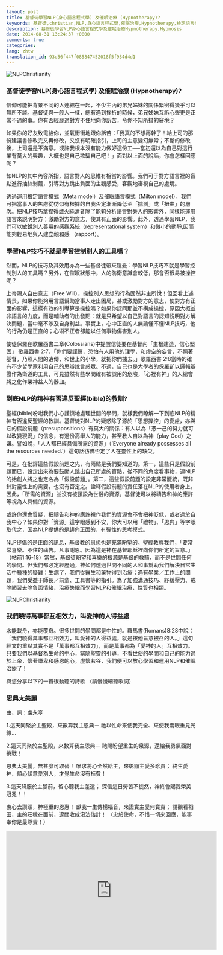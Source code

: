 ```yaml
---
layout: post
title: 基督徒學習NLP(身心語言程式學) 及催眠治療 (Hypnotherapy)?
keywords: 基督徒,christian,NLP,身心語言程式學,催眠治療,Hypnotherapy,檢定語言模式,Meta-model,催眠語言模式,Milton-model,聖經,bible,Colossians,歌羅西書,假設前題,presuppositions,羅馬書,Romans
description: 基督徒學習NLP身心語言程式學及催眠治療Hypnotherapy,Hypnosis
date: 2014-08-31 13:24:37 +0800
comments: true
categories:
lang: zhtw
translation_id: 93d56f447f085847452018f5f934d4d1
---
```



![ NLPChristianity](/assets/images/le/NLPChristianity.png "NLPChristianity ")



### 基督徒學習NLP(身心語言程式學) 及催眠治療 (Hypnotherapy)?

信仰可能把背景不同的人連結在一起，不少主內的弟兄姊妹的關係緊密得幾乎可以無所不談。基督徒與一般人一樣，總有遇到挫折的時候，弟兄姊妹互訴心聲更是正常不過的事。你有否經歷過對方不住地向你訴苦，令你不知所措的窘境？

如果你的好友致電給你，並氣衝衝地跟你訴苦：「我真的不想再幹了！給上司的那份建議書修改完又再修改，又沒有明確指引，上司的主意變幻無常；不斷的修改後，上司還是不滿意。或許我根本沒有能力做好這份工──當初還以為自己對這行業有莫大的興趣，大概也是自己欺騙自己吧！」面對以上面的說話，你會怎樣回應呢？

如NLP的其中內容所指，語言對人的思維有相當的影響。我們可于對方語言裡的盲點進行抽絲剝繭，引導對方跳出負面的主觀感受，客觀地審視自己的處境。

透過運用檢定語言模式（Meta model）及催眠語言模式（Milton model），我們可把當事人的焦慮從彷似有根據的自我否定漸漸降低至「揣測」或「扭曲」的層次。把NLP技巧拿捏得爐火純清者除了能夠分析語言對旁人的影響外，同樣能運用語言來説明對方；激勵對方的意志，使其有正面的影響。此外，透過學習NLP，我們可以敏銳別人善用的感觀系統（representational system）和微小的動靜,因而能夠輕易地與人建立親和感 （rapport）。

### 學習NLP技巧不就是學習控制別人的工具嗎？

然而，NLP的技巧及其效用亦為一些基督徒帶來隱憂：學習NLP技巧不就是學習控制別人的工具嗎？另外，在催眠狀態中，人的防衛意識會較低，那會否很易被操控呢？

 上帝賜人自由意志（Free Will），操控別人思想的行為固然非主所悅！但回看上述情景，如果你能夠用言語幫助當事人走出困局，甚或激勵對方的意志，使對方有正面的影響，這樣有效的引導算是操控嗎？如果你認同那並不構成操控，原因大概並非語言的力度，而是輔助者的出發點：就是只希望以自己對語言的認知説明對方解決問題，當中毫不涉及自身利益。事實上，心中正直的人無論懂不懂NLP技巧，他的行為仍是正直的；心術不正者卻能以任何事物傷害別人。

使徒保羅在歌羅西書二章(Colossians)中提醒信徒要在基督內「生根建造，信心堅固」 歌羅西書 2:7，「你們要謹慎，恐怕有人用他的理學，和虛空的妄言，不照著基督，乃照人間的遺傳，和世上的小學，就把你們擄去。」歌羅西書 2:8當時的確有不少哲學家利用自己的思辯訛言惑眾。不過，自己也是大學者的保羅卻以邏輯辯證作為衛道的工具，可見雖然有些學問確有被誤用的危險，「心裡有神」的人總會將之化作榮神益人的器皿。


### 到底NLP的精神有否違反聖經(bible)的教訓?

聖經(bible)吩咐我們小心謹慎地處理世間的學問，就樣我們瞭解一下到底NLP的精神有否違反聖經的教訓。基督徒對NLP的疑惑除了源於「思想操控」的憂慮，亦與它的假設前題（presuppositions）有莫大的關係：有人以為「憑一己的努力就可以改變現況」的信念，有過份高舉人的能力，甚至教人自以為神（play God）之嫌。譬如說，「人人都已經具備所需的資源」（‘Everyone already possesses all the resources needed.’）這句話彷佛否定了人在靈性上的缺欠。

可是，在批評這些假設前題之先，有兩點是我們要知道的。第一，這些只是假設前題而已，設定出來為要鼓勵人跳出自己所處的盲點，從不同的角度看事物，連NLP的始創人將之也定名為「假設前題」。第二，這些假設前題的設定非常籠統，既非針對靈性上的需要，也沒有否定之。詮釋假設前題的責任落在NLP的使用者身上。因此，「所需的資源」並沒有被預設為世俗的資源。基督徒可以將禱告和神的應許等視為人具備的資源。

或許你還會質疑，把禱告和神的應許視作我們的資源會不會把神貶低，或者過於自我中心？如果你對「資源」這字眼感到不安，你大可以用「禮物」、「恩典」等字眼取代之，因為NLP提供的是趨向正面的、有彈性的思考模式。

NLP提倡的是正面的訊息，基督教的思想也是充滿盼望的。聖經教導我們，「要常常喜樂。不住的禱告。凡事謝恩。因為這是神在基督耶穌裡向你們所定的旨意。」（帖前1:16-18）當然，基督徒盼望和喜樂的根源是基督的救贖，而不是世間任何的學問。但我們都必定經歷過，神如何透過世間不同的人和事幫助我們解決日常生活中種種的疑難：生病了，我們從醫生和藥物得到治療；遇有學業／工作上的問題，我們受益于師長／前輩、工具書等的指引。為了加強溝通技巧、紓緩壓力、戒除陋習去除負面情緒、治療失眠而學習NLP和催眠治療，性質也相類。

![NLPChristianity](/assets/images/le/NLPHopeinGod.png "NLPChristianity")


### 我們曉得萬事都互相效力，叫愛神的人得益處

水能載舟，亦能覆舟。很多世間的學問都是中性的。羅馬書(Romans)8:28中說：「我們曉得萬事都互相效力，叫愛神的人得益處，就是按他旨意被召的人。」這句經文的重點其實不是「萬事都互相效力」，而是萬事都為「愛神的人」互相效力。只要我們以基督為生命的中心，緊隨聖靈的引導，不看世俗的學問和自己的能力過於上帝，懷著謙卑和感恩的心，虛懷若谷，我們便可以放心學習和運用NLP和催眠治療了！

與您分享以下的一首很動聽的詩歌 （請慢慢細聽歌詞）

### 恩典太美麗

曲、詞：盧永亨

1.這天同聚於主聖殿，來數算我主恩典－
祂以性命來使我完全、來使我兩眼重見光線...

2.這天同聚於主聖殿，來數算我主恩典－
祂賜盼望重生的泉源，還給我勇氣面對挑戰！

恩典太美麗，無甚麼可取替！
唯求將心全然給主，來彰顯主愛多珍貴；
終生愛神、傾心傾意愛別人，才覺生命沒有枉費！

3.這天降服於主腳前，留心聽我主差遣；
深信這日勞苦不徒然，神終會賜我榮美冠冕！！

衷心去讚頌，神極重的恩惠！
獻我一生傳揚福音，來證實主愛何寶貴；
請觀看稻田，主的莊稼在面前，遼闊收成沒法估計！
（忠於使命，不惜一切來回應，能事奉你是最尊貴！）
<div class="row">
  <div class="col-md-6"> 
    <iframe width="560" height="315"  
        src="http://www.youtube.com/embed/oQcAo3vRIvU" 
        frameborder="0" allowfullscreen ></iframe>   
    </div>
  <div class="col-md-6">
</div>
</div>
